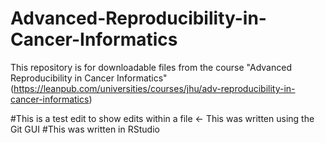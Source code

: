 # Advanced-Reproducibility-in-Cancer-Informatics
This repository is for downloadable files from the course "Advanced Reproducibility in Cancer Informatics" (https://leanpub.com/universities/courses/jhu/adv-reproducibility-in-cancer-informatics)

#This is a test edit to show edits within a file <- This was written using the Git GUI
#This was written in RStudio